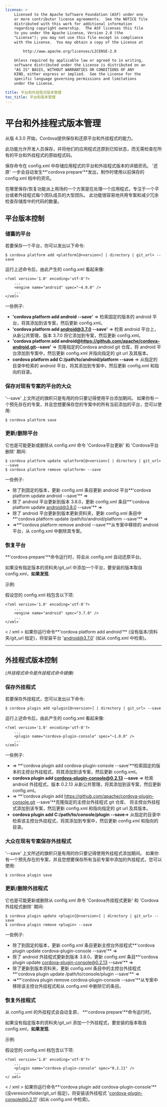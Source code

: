 ```yaml
---
license: >
    Licensed to the Apache Software Foundation (ASF) under one
    or more contributor license agreements.  See the NOTICE file
    distributed with this work for additional information
    regarding copyright ownership.  The ASF licenses this file
    to you under the Apache License, Version 2.0 (the
    "License"); you may not use this file except in compliance
    with the License.  You may obtain a copy of the License at

        http://www.apache.org/licenses/LICENSE-2.0

    Unless required by applicable law or agreed to in writing,
    software distributed under the License is distributed on an
    "AS IS" BASIS, WITHOUT WARRANTIES OR CONDITIONS OF ANY
    KIND, either express or implied.  See the License for the
    specific language governing permissions and limitations
    under the License.

title: 平台和外挂程式版本管理
toc_title: 平台和版本管理
---
```


# 平台和外挂程式版本管理

从版 4.3.0 开始，Cordova提供保存和还原平台和外挂程式的能力。

此功能允许开发人员保存，并将他们的应用程式还原到已知状态，而无需检查在所有的平台和外挂程式的原始程式码。

保存命令在 config.xml 中存储应用程式的平台和外挂程式版本的详细资讯。 '还原' 一步会自动发生**'cordova prepare'**发出，制作时使用以前保存的 config.xml 档中的资讯。

在哪里保存/恢复功能派上用场的一个方案是在处理一个应用程式，专注于一个平台或者外挂程式每个团队成员的大型团队。 此功能很容易地共用专案和减少冗余检查存储库中的代码的数量。

## 平台版本控制

### 储蓄的平台

若要保存一个平台，你可以发出以下命令:

    $ cordova platform add <platform[@<version>] | directory | git_url> --save
    

运行上述命令后，由此产生的 config.xml 看起来像:

    <?xml version='1.0' encoding='utf-8'?>
        ...
        <engine name="android" spec="~4.0.0" />
        ...
    </xml>
    

一些例子:

  * **'cordova platform add android --save'** => 检索固定的版本的 android 平台，将其添加到该专案，然后更新 config.xml。
  * **'cordova platform add android@3.7.0 --save'** => 检索 android 平台上，从新公共管理，版本 3.7.0 将它添加到专案，然后更新 config.xml。
  * **'cordova platform add android@https://github.com/apache/cordova-android.git​ --save'** => 克隆指定的Cordova android git 仓库，将 android 平台添加到专案中，然后更新 config.xml 并指向指定的 git url 及其版本。
  * **cordova platform add C:/path/to/android/platform --save** => 从指定的目录中检索的 android 平台，将其添加到专案中，然后更新 config.xml 和指向的目录。

### 保存对现有专案的平台的大众

'--save' 上文所述的旗帜只是有用的你只要记得使用平台添加期间。 如果你有一个预先存在的专案，并且您想要保存您的专案中的所有当前添加的平台，您可以使用:

    $ cordova platform save
    

### 更新/删除平台

它也是可能更新或删除从 config.xml 命令 'Cordova平台更新' 和 'Cordova平台删除' 期间:

    $ cordova platform update <platform[@<version>] | directory | git_url> --save
    $ cordova platform remove <platform> --save
    

一些例子:

  * 除了到固定的版本，更新 config.xml 条目更新 android 平台**'cordova platform update android --save'** =>
  * 除了 android 平台更新到版本 3.8.0，更新 config.xml 条目**'cordova platform update android@3.8.0 --save'** =>
  * 除了 android 平台更新到版本更新资料夹，更新 config.xml 条目中**'cordova platform update /path/to/android/platform --save'** =>
  * =>**'cordova platform remove android --save'**从专案中移除的 android 平台，从 config.xml 中删除其专案。

### 恢复平台

**'cordova prepare'**命令运行时，将会从 config.xml 自动还原平台。

如果没有指定版本的资料夹/git_url 中添加一个平台，要安装的版本取自 config.xml，**如果发现**.

示例:

假设您的 config.xml 档包含以下项:

    <?xml version='1.0' encoding='utf-8'?>
        ...
        <engine name="android" spec="3.7.0" />
        ...
    </xml>
    

< / xml > 如果你运行命令**'cordova platform add android'** (没有版本/资料夹/git_url 指定)，将安装平台 'android@3.7.0' (如从 config.xml 中检索)。

* * *

## 外挂程式版本控制

*(外挂程式命令是外挂程式命令镜像)*

### 保存外挂程式

若要保存外挂程式，您可以发出以下命令:

    $ cordova plugin add <plugin[@<version>] | directory | git_url> --save
    

运行上述命令后，由此产生的 config.xml 看起来像:

    <?xml version='1.0' encoding='utf-8'?>
        ...
        <plugin name="cordova-plugin-console" spec="~1.0.0" />
        ...
    </xml>
    

一些例子:

  * => **'cordova plugin add cordova-plugin-console --save'**检索固定的版本的主控台外挂程式，将其添加到该专案，然后更新 config.xml。
  * **cordova plugin add cordova-plugin-console@0.2.13 --save** => 检索 android 外挂程式，版本 0.2.13 从新公共管理，将其添加到该专案，然后更新 config.xml。
  * => **'cordova plugin add https://github.com/apache/cordova-plugin-console.git --save'**克隆指定的主控台外挂程式 git 仓库、 将主控台外挂程式添加到该专案，然后更新 config.xml 和指向指定的 git url 及其版本。
  * **cordova plugin add C:/path/to/console/plugin --save**=> 从指定的目录中检索该主控台外挂程式，将其添加到专案中，然后更新 config.xml 和指向的目录。

### 大众在现有专案保存外挂程式

'--save' 上文所述的旗帜只是有用的你只要记得使用外挂程式添加期间。 如果你有一个预先存在的专案，并且您想要保存所有当前专案中添加的外挂程式，您可以使用:

    $ cordova plugin save
    

### 更新/删除外挂程式

它也是可能更新或删除从 config.xml 命令 'Cordova外挂程式更新' 和 'Cordova外挂程式删除' 期间:

    $ cordova plugin update <plugin[@<version>] | directory | git_url> --save
    $ cordova plugin remove <plugin> --save
    

一些例子:

  * 除了到固定的版本，更新 config.xml 条目更新主控台外挂程式**'cordova plugin update cordova-plugin-console --save'** =>
  * 除了 android 外挂程式更新到版本 3.8.0，更新 config.xml 条目**'cordova plugin update cordova-plugin-console@0.2.13 --save'** =>
  * 除了更新到版本资料夹，更新 config.xml 条目中的主控台外挂程式**'cordova plugin update /path/to/console/plugin --save'** =>
  * =>**'cordova plugin remove cordova-plugin-console --save'**从专案中移除该主控台外挂程式和从 config.xml 中删除它的条目。

### 恢复外挂程式

从 config.xml 的外挂程式会自动复原， **'cordova prepare'**命令运行时。

如果没有指定版本的资料夹/git_url 添加一个外挂程式，要安装的版本取自 config.xml，**如果发现**.

示例:

假设您的 config.xml 档包含以下项:

    <?xml version='1.0' encoding='utf-8'?>
        ...
        <plugin name="cordova-plugin-console" spec="0.2.11" />
        ...
    </ xml>
    

< / xml > 如果你运行命令**'cordova plugin add cordova-plugin-console'** (没veresion/folder/git_url 指定)，将安装该外挂程式 'cordova-plugin-console@0.2.11' (如从 config.xml 中检索)。